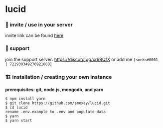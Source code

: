 # lucid

### 🤖 invite / use in your server
invite link can be found [here](https://discord.com/oauth2/authorize?client_id=603372166607667200&permissions=1544027255&scope=bot)

### 🌴 support
join the support server: https://discord.gg/xr98QfX or add me `[smeks#0001 | 722930349276921888]`

### 🏗 installation / creating your own instance

**prerequisites: git, node.js, mongodb, and yarn**

```
$ npm install yarn
$ git clone https://github.com/smexay/lucid.git
$ cd lucid
rename .env.example to .env and populate data
$ yarn
$ yarn start
```
